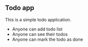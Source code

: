 ## Todo app

This is a simple todo application.

- Anyone can add todo list
- Anyone can see their todos
- Anyone can mark the todo as done